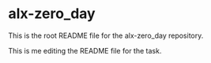 # alx-zero_day
This is the root README file for the alx-zero_day repository.

This is me editing the README file for the task.

